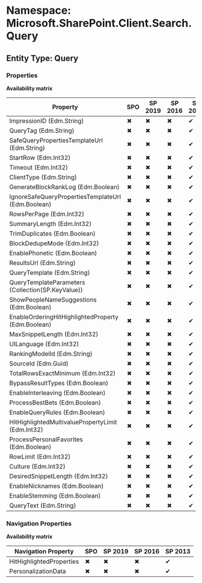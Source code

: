 # Namespace: Microsoft.SharePoint.Client.Search.Query
## Entity Type: Query

### Properties

**Availability matrix**

Property | SPO | SP 2019 | SP 2016 | SP 2013
----------|-----|---------|---------|--------
ImpressionID (Edm.String) | ✖ | ✖ | ✖ | ✔
QueryTag (Edm.String) | ✖ | ✖ | ✖ | ✔
SafeQueryPropertiesTemplateUrl (Edm.String) | ✖ | ✖ | ✖ | ✔
StartRow (Edm.Int32) | ✖ | ✖ | ✖ | ✔
Timeout (Edm.Int32) | ✖ | ✖ | ✖ | ✔
ClientType (Edm.String) | ✖ | ✖ | ✖ | ✔
GenerateBlockRankLog (Edm.Boolean) | ✖ | ✖ | ✖ | ✔
IgnoreSafeQueryPropertiesTemplateUrl (Edm.Boolean) | ✖ | ✖ | ✖ | ✔
RowsPerPage (Edm.Int32) | ✖ | ✖ | ✖ | ✔
SummaryLength (Edm.Int32) | ✖ | ✖ | ✖ | ✔
TrimDuplicates (Edm.Boolean) | ✖ | ✖ | ✖ | ✔
BlockDedupeMode (Edm.Int32) | ✖ | ✖ | ✖ | ✔
EnablePhonetic (Edm.Boolean) | ✖ | ✖ | ✖ | ✔
ResultsUrl (Edm.String) | ✖ | ✖ | ✖ | ✔
QueryTemplate (Edm.String) | ✖ | ✖ | ✖ | ✔
QueryTemplateParameters (Collection(SP.KeyValue)) | ✖ | ✖ | ✖ | ✔
ShowPeopleNameSuggestions (Edm.Boolean) | ✖ | ✖ | ✖ | ✔
EnableOrderingHitHighlightedProperty (Edm.Boolean) | ✖ | ✖ | ✖ | ✔
MaxSnippetLength (Edm.Int32) | ✖ | ✖ | ✖ | ✔
UILanguage (Edm.Int32) | ✖ | ✖ | ✖ | ✔
RankingModelId (Edm.String) | ✖ | ✖ | ✖ | ✔
SourceId (Edm.Guid) | ✖ | ✖ | ✖ | ✔
TotalRowsExactMinimum (Edm.Int32) | ✖ | ✖ | ✖ | ✔
BypassResultTypes (Edm.Boolean) | ✖ | ✖ | ✖ | ✔
EnableInterleaving (Edm.Boolean) | ✖ | ✖ | ✖ | ✔
ProcessBestBets (Edm.Boolean) | ✖ | ✖ | ✖ | ✔
EnableQueryRules (Edm.Boolean) | ✖ | ✖ | ✖ | ✔
HitHighlightedMultivaluePropertyLimit (Edm.Int32) | ✖ | ✖ | ✖ | ✔
ProcessPersonalFavorites (Edm.Boolean) | ✖ | ✖ | ✖ | ✔
RowLimit (Edm.Int32) | ✖ | ✖ | ✖ | ✔
Culture (Edm.Int32) | ✖ | ✖ | ✖ | ✔
DesiredSnippetLength (Edm.Int32) | ✖ | ✖ | ✖ | ✔
EnableNicknames (Edm.Boolean) | ✖ | ✖ | ✖ | ✔
EnableStemming (Edm.Boolean) | ✖ | ✖ | ✖ | ✔
QueryText (Edm.String) | ✖ | ✖ | ✖ | ✔

### Navigation Properties

**Availability matrix**

Navigation Property | SPO | SP 2019 | SP 2016 | SP 2013
----------|-----|---------|---------|--------
HitHighlightedProperties | ✖ | ✖ | ✖ | ✔
PersonalizationData | ✖ | ✖ | ✖ | ✔

